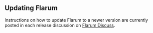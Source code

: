 ## Updating Flarum

Instructions on how to update Flarum to a newer version are currently posted in each release discussion on [Flarum Discuss](https://discuss.flarum.org). 
